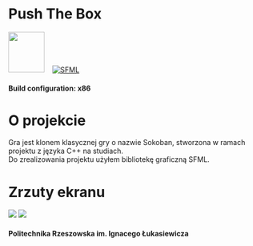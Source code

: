 # Push The Box
<img src="https://raw.githubusercontent.com/isocpp/logos/master/cpp_logo.png" width="72" height="81" disabled="true">&nbsp;&nbsp;&nbsp;&nbsp;[![SFML](https://www.sfml-dev.org/images/logo.png)](https://www.sfml-dev.org/)
#### Build configuration: x86
# O projekcie
Gra jest klonem klasycznej gry o nazwie Sokoban, stworzona w ramach projektu z języka C++ na studiach. <br />
Do zrealizowania projektu użyłem bibliotekę graficzną SFML. </br>
# Zrzuty ekranu
![](https://i.imgur.com/73e5nPQ.png)
![](https://i.imgur.com/cxSp176.png)
#### Politechnika Rzeszowska im. Ignacego Łukasiewicza